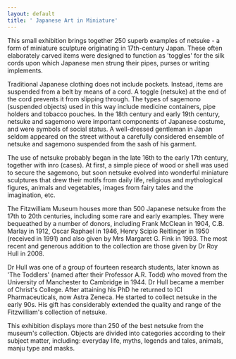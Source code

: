 ```yaml
---
layout: default
title: ' Japanese Art in Miniature'
---
```


This small exhibition brings together 250 superb examples of netsuke - a form of miniature sculpture originating in 17th-century Japan. These often elaborately carved items were designed to function as 'toggles' for the silk cords upon which Japanese men strung their pipes, purses or writing implements.

Traditional Japanese clothing does not include pockets. Instead, items are suspended from a belt by means of a cord. A toggle (netsuke) at the end of the cord prevents it from slipping through. The types of sagemono (suspended objects) used in this way include medicine containers, pipe holders and tobacco pouches. In the 18th century and early 19th century, netsuke and sagemono were important components of Japanese costume, and were symbols of social status. A well-dressed gentleman in Japan seldom appeared on the street without a carefully considered ensemble of netsuke and sagemono suspended from the sash of his garment.

The use of netsuke probably began in the late 16th to the early 17th century, together with inro (cases). At first, a simple piece of wood or shell was used to secure the sagemono, but soon netsuke evolved into wonderful miniature sculptures that drew their motifs from daily life, religious and mythological figures, animals and vegetables, images from fairy tales and the imagination, etc.

The Fitzwilliam Museum houses more than 500 Japanese netsuke from the 17th to 20th centuries, including some rare and early examples. They were bequeathed by a number of donors, including Frank McClean in 1904, C.B. Marlay in 1912, Oscar Raphael in 1946, Henry Scipio Reitlinger in 1950 (received in 1991) and also given by Mrs Margaret G. Fink in 1993. The most recent and generous addition to the collection are those given by Dr Roy Hull in 2008.

Dr Hull was one of a group of fourteen research students, later known as 'The Toddlers' (named after their Professor A.R. Todd) who moved from the University of Manchester to Cambridge in 1944. Dr Hull became a member of Christ's College. After attaining his PhD he returned to ICI Pharmaceuticals, now Astra Zeneca. He started to collect netsuke in the early 90s. His gift has considerably extended the quality and range of the Fitzwilliam's collection of netsuke.

This exhibition displays more than 250 of the best netsuke from the museum's collection. Objects are divided into categories according to their subject matter, including: everyday life, myths, legends and tales, animals, manju type and masks.
